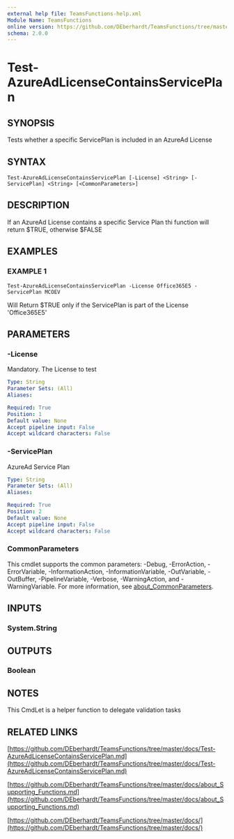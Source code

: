 ```yaml
---
external help file: TeamsFunctions-help.xml
Module Name: TeamsFunctions
online version: https://github.com/DEberhardt/TeamsFunctions/tree/master/docs/Test-AzureAdLicenseContainsServicePlan.md
schema: 2.0.0
---
```


# Test-AzureAdLicenseContainsServicePlan

## SYNOPSIS
Tests whether a specific ServicePlan is included in an AzureAd License

## SYNTAX

```
Test-AzureAdLicenseContainsServicePlan [-License] <String> [-ServicePlan] <String> [<CommonParameters>]
```

## DESCRIPTION
If an AzureAd License contains a specific Service Plan thi function will return $TRUE, otherwise $FALSE

## EXAMPLES

### EXAMPLE 1
```
Test-AzureAdLicenseContainsServicePlan -License Office365E5 -ServicePlan MCOEV
```

Will Return $TRUE only if the ServicePlan is part of the License 'Office365E5'

## PARAMETERS

### -License
Mandatory.
The License to test

```yaml
Type: String
Parameter Sets: (All)
Aliases:

Required: True
Position: 1
Default value: None
Accept pipeline input: False
Accept wildcard characters: False
```

### -ServicePlan
AzureAd Service Plan

```yaml
Type: String
Parameter Sets: (All)
Aliases:

Required: True
Position: 2
Default value: None
Accept pipeline input: False
Accept wildcard characters: False
```

### CommonParameters
This cmdlet supports the common parameters: -Debug, -ErrorAction, -ErrorVariable, -InformationAction, -InformationVariable, -OutVariable, -OutBuffer, -PipelineVariable, -Verbose, -WarningAction, and -WarningVariable. For more information, see [about_CommonParameters](http://go.microsoft.com/fwlink/?LinkID=113216).

## INPUTS

### System.String
## OUTPUTS

### Boolean
## NOTES
This CmdLet is a helper function to delegate validation tasks

## RELATED LINKS

[https://github.com/DEberhardt/TeamsFunctions/tree/master/docs/Test-AzureAdLicenseContainsServicePlan.md](https://github.com/DEberhardt/TeamsFunctions/tree/master/docs/Test-AzureAdLicenseContainsServicePlan.md)

[https://github.com/DEberhardt/TeamsFunctions/tree/master/docs/about_Supporting_Functions.md](https://github.com/DEberhardt/TeamsFunctions/tree/master/docs/about_Supporting_Functions.md)

[https://github.com/DEberhardt/TeamsFunctions/tree/master/docs/](https://github.com/DEberhardt/TeamsFunctions/tree/master/docs/)

